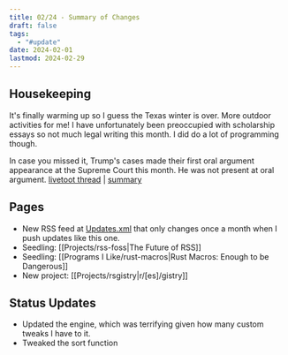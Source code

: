 ```yaml
---
title: 02/24 - Summary of Changes
draft: false
tags:
  - "#update"
date: 2024-02-01
lastmod: 2024-02-29
---
```

## Housekeeping
It's finally warming up so I guess the Texas winter is over. More outdoor activities for me! I have unfortunately been preoccupied with scholarship essays so not much legal writing this month. I did do a lot of programming though.

In case you missed it, Trump's cases made their first oral argument appearance at the Supreme Court this month. He was not present at oral argument. [livetoot thread](https://social.treehouse.systems/@be_far/111896728515160424) | [summary](https://social.treehouse.systems/@be_far/111897288561422460)
## Pages
- New RSS feed at [Updates.xml](/Updates.xml) that only changes once a month when I push updates like this one.
- Seedling: [[Projects/rss-foss|The Future of RSS]]
- Seedling: [[Programs I Like/rust-macros|Rust Macros: Enough to be Dangerous]]
- New project: [[Projects/rsgistry|r/\[es\]/gistry]]
## Status Updates
- Updated the engine, which was terrifying given how many custom tweaks I have to it.
- Tweaked the sort function